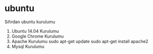 # ubuntu
Sıfırdan ubuntu kurulumu

1. Ubuntu 14.04 Kurulumu
2. Google Chrome Kurulumu
3. Apache Kurulumu
      sudo apt-get update
      sudo apt-get install apache2
4. Mysql Kurulumu
